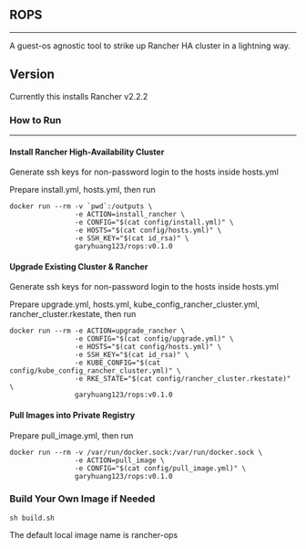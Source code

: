 ## ROPS
------------------------------------------------------------------------------
A guest-os agnostic tool to strike up Rancher HA cluster in a lightning way.

## Version
Currently this installs Rancher v2.2.2

### How to Run
---------------------------------------------

#### Install Rancher High-Availability Cluster
Generate ssh keys for non-password login to the hosts inside hosts.yml

Prepare install.yml, hosts.yml, then run
```
docker run --rm -v `pwd`:/outputs \
                -e ACTION=install_rancher \
                -e CONFIG="$(cat config/install.yml)" \
                -e HOSTS="$(cat config/hosts.yml)" \
                -e SSH_KEY="$(cat id_rsa)" \
                garyhuang123/rops:v0.1.0
```
#### Upgrade Existing Cluster & Rancher
Generate ssh keys for non-password login to the hosts inside hosts.yml

Prepare upgrade.yml, hosts.yml, kube_config_rancher_cluster.yml, rancher_cluster.rkestate, then run
```
docker run --rm -e ACTION=upgrade_rancher \
                -e CONFIG="$(cat config/upgrade.yml)" \
                -e HOSTS="$(cat config/hosts.yml)" \
                -e SSH_KEY="$(cat id_rsa)" \
                -e KUBE_CONFIG="$(cat config/kube_config_rancher_cluster.yml)" \
                -e RKE_STATE="$(cat config/rancher_cluster.rkestate)" \
                garyhuang123/rops:v0.1.0
```
#### Pull Images into Private Registry
Prepare pull_image.yml, then run
```
docker run --rm -v /var/run/docker.sock:/var/run/docker.sock \
                -e ACTION=pull_image \
                -e CONFIG="$(cat config/pull_image.yml)" \
                garyhuang123/rops:v0.1.0
```
### Build Your Own Image if Needed
```
sh build.sh
```
The default local image name is rancher-ops
